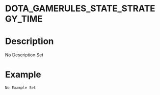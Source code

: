 # DOTA_GAMERULES_STATE_STRATEGY_TIME
# Description
No Description Set
# Example
```No Example Set```